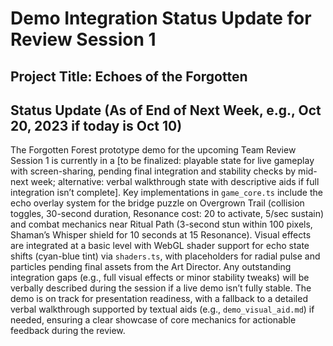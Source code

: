 # Demo Integration Status Update for Review Session 1

## Project Title: Echoes of the Forgotten

## Status Update (As of End of Next Week, e.g., Oct 20, 2023 if today is Oct 10)
The Forgotten Forest prototype demo for the upcoming Team Review Session 1 is currently in a [to be finalized: playable state for live gameplay with screen-sharing, pending final integration and stability checks by mid-next week; alternative: verbal walkthrough state with descriptive aids if full integration isn’t complete]. Key implementations in `game_core.ts` include the echo overlay system for the bridge puzzle on Overgrown Trail (collision toggles, 30-second duration, Resonance cost: 20 to activate, 5/sec sustain) and combat mechanics near Ritual Path (3-second stun within 100 pixels, Shaman’s Whisper shield for 10 seconds at 15 Resonance). Visual effects are integrated at a basic level with WebGL shader support for echo state shifts (cyan-blue tint) via `shaders.ts`, with placeholders for radial pulse and particles pending final assets from the Art Director. Any outstanding integration gaps (e.g., full visual effects or minor stability tweaks) will be verbally described during the session if a live demo isn’t fully stable. The demo is on track for presentation readiness, with a fallback to a detailed verbal walkthrough supported by textual aids (e.g., `demo_visual_aid.md`) if needed, ensuring a clear showcase of core mechanics for actionable feedback during the review.
